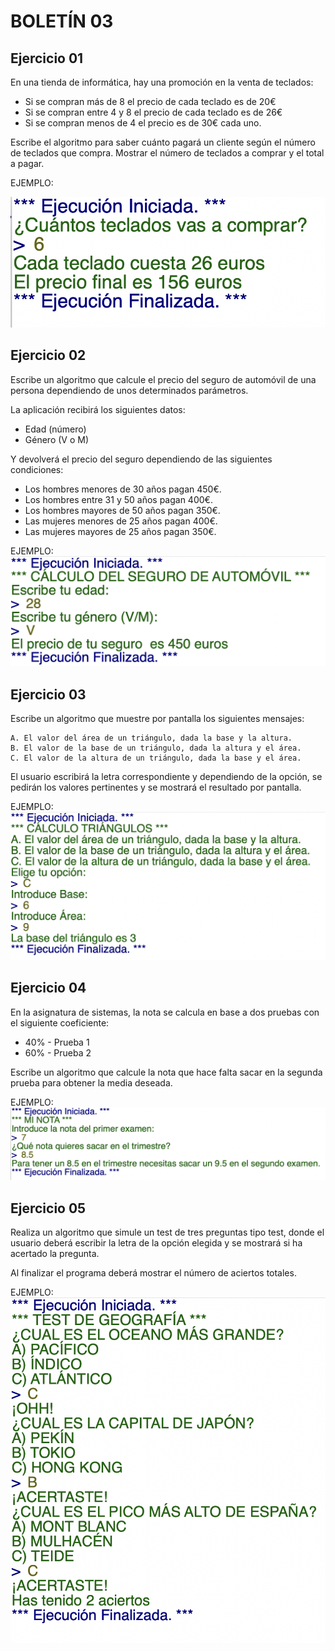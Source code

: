 # BOLETÍN 03

## Ejercicio 01
En una tienda de informática, hay una promoción en la venta de teclados:

- Si se compran más de 8 el precio de cada teclado es de 20€
- Si se compran entre 4 y 8 el precio de cada teclado es de 26€
- Si se compran menos de 4 el precio es de 30€ cada uno.

Escribe el algoritmo para saber cuánto pagará un cliente según el número de teclados que compra. Mostrar el número de teclados a comprar y el total a pagar.

EJEMPLO:

![b5c100ba617d513d116c4e5f11617e41.png](_resources/b5c100ba617d513d116c4e5f11617e41.png)

## Ejercicio 02
Escribe un algoritmo que calcule el precio del seguro de automóvil de una persona dependiendo de unos determinados parámetros.

La aplicación recibirá los siguientes datos:

- Edad (número)
- Género (V o M) 

Y devolverá el precio del seguro dependiendo de las siguientes condiciones:

- Los hombres menores de 30 años pagan 450€.
- Los hombres entre 31 y 50 años pagan 400€.
- Los hombres mayores de 50 años pagan 350€.
- Las mujeres menores de 25 años pagan 400€.
- Las mujeres mayores de 25 años pagan 350€.

EJEMPLO:
![086832af559559951596bedcf3e7885f.png](_resources/086832af559559951596bedcf3e7885f.png)

## Ejercicio 03 
Escribe un algoritmo que muestre por pantalla los siguientes mensajes:

```shell
A. El valor del área de un triángulo, dada la base y la altura.
B. El valor de la base de un triángulo, dada la altura y el área.
C. El valor de la altura de un triángulo, dada la base y el área.
```

El usuario escribirá la letra correspondiente y dependiendo de la opción, se pedirán los valores pertinentes y se mostrará el resultado por pantalla.

EJEMPLO:
![b80c267d87d256a104837149f9c783e1.png](_resources/b80c267d87d256a104837149f9c783e1.png)

## Ejercicio 04 
En la asignatura de sistemas, la nota se calcula en base a dos pruebas con el siguiente coeficiente:

- 40% - Prueba 1
- 60% - Prueba 2

Escribe un algoritmo que calcule la nota que hace falta sacar en la segunda prueba para obtener la media deseada. 

EJEMPLO:
![7d01283255a3c54be0bf1de9127a4adf.png](_resources/7d01283255a3c54be0bf1de9127a4adf.png)


## Ejercicio 05
Realiza un algoritmo que simule un test de tres preguntas tipo test, donde el usuario deberá escribir la letra de la opción elegida y se mostrará si ha acertado la pregunta.

Al finalizar el programa deberá mostrar el número de aciertos totales.

EJEMPLO:
![b3778e677c8b0fe61e795035fa88cbee.png](_resources/b3778e677c8b0fe61e795035fa88cbee.png)


